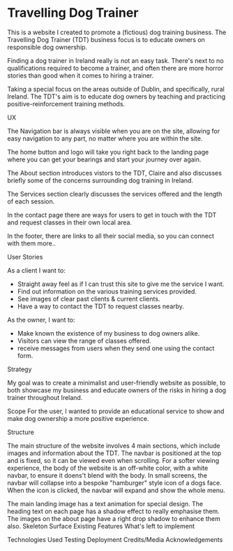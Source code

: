 # Travelling Dog Trainer

This is a website I created to promote a (fictious) dog training business.  The Travelling Dog Trainer (TDT) business focus is to educate owners on responsible dog ownership. 

Finding a dog trainer in Ireland really is not an easy task.  There's next to no qualifications required to become a trainer, and often there are more horror stories than good when it comes to hiring a trainer. 

Taking a special focus on the areas outside of Dublin, and specifically, rural Ireland. The TDT's aim is to educate dog owners by teaching and practicing positive-reinforcement training methods.

UX

The Navigation bar is always visible when you are on the site, allowing for easy navigation to any part, no matter where you are within the site.

The home button and logo will take you right back to the landing page where you can get your bearings and start your journey over again.

The About section introduces vistors to the TDT, Claire and also discusses briefly some of the concerns surrounding dog training in Ireland. 

The Services section clearly discusses the services offered and the length of each session.  

In the contact page there are ways for users to get in touch with the TDT and request classes in their own local area. 

In the footer, there are links to all their social media, so you can connect with them more..

User Stories

As a client I want to:
 - Straight away feel as if I can trust this site to give me the service I want.
 - Find out information on the various training services provided.
 - See images of clear past clients & current clients.
 - Have a way to contact the TDT to request classes nearby.
 
 As the owner, I want to:
- Make known the existence of my business to dog owners alike.
- Visitors can view the range of classes offered.
- receive messages from users when they send one using the contact form.

Strategy 

My goal was to create a minimalist and user-friendly website as possible, to both showcase my business and educate owners of the risks in hiring a dog trainer throughout Ireland. 

Scope
For the user, I wanted to provide an educational service to show and make dog ownership a more positive experience. 

Structure

The main structure of the website involves 4 main sections, which include images and information about the TDT. 
The navbar is positioned at the top and is fixed, so it can be viewed even when scrolling. For a softer viewing experience, the body of the website is an off-white color, with a white navbar, to ensure it doens't blend with the body. 
 In small screens, the navbar will collapse into a bespoke "hamburger" style icon of a dogs face. When the icon is clicked, the navbar will expand and show the whole menu.

The main landing image has a text animation for special design. The heading text on each page has a shadow effect to really emphasise them. 
The images on the about page have a right drop shadow to enhance them also. 
Skeleton
Surface
Existing Features
What's left to implement

Technologies Used
Testing
Deployment
Credits/Media
Acknowledgements
